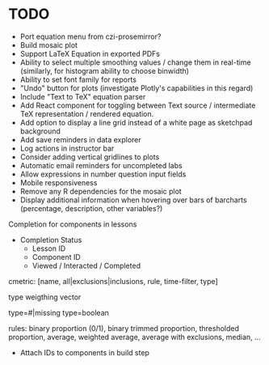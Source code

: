 TODO
====

* Port equation menu from czi-prosemirror?
* Build mosaic plot
* Support LaTeX Equation in exported PDFs
* Ability to select multiple smoothing values / change them in real-time (similarly, for histogram ability to choose binwidth)
* Ability to set font family for reports
* "Undo" button for plots (investigate Plotly's capabilities in this regard)
* Include "Text to TeX" equation parser 
* Add React component for toggling between Text source / intermediate TeX representation / rendered equation. 
* Add option to display a line grid instead of a white page as sketchpad background
* Add save reminders in data explorer 
* Log actions in instructor bar
* Consider adding vertical gridlines to plots
* Automatic email reminders for uncompleted labs
* Allow expressions in number question input fields
* Mobile responsiveness
* Remove any R dependencies for the mosaic plot
* Display additional information when hovering over bars of barcharts (percentage, description, other variables?)

Completion for components in lessons

- Completion Status
  -   Lesson ID
  -   Component ID
  -   Viewed / Interacted / Completed

cmetric: [name, all|exclusions|inclusions, rule, time-filter, type]

type weigthing vector

type=#|missing
type=boolean

rules: binary proportion (0/1), binary trimmed proportion, thresholded proportion, average, weighted average, average with exclusions, median, ...

- Attach IDs to components in build step

